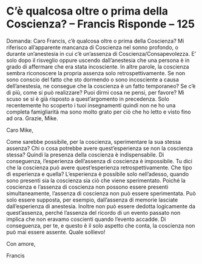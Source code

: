 # C’è qualcosa oltre o prima della Coscienza? – Francis Risponde – 125





Domanda: Caro Francis, c&rsquo;&egrave; qualcosa oltre o prima della Coscienza? Mi riferisco all&rsquo;apparente mancanza di Coscienza nel sonno profondo, o durante un&rsquo;anestesia in cui c&rsquo;&egrave; un&rsquo;assenza di Coscienza/Consapevolezza. E&rsquo; solo dopo il risveglio oppure uscendo dall&rsquo;anestesia che una persona &egrave; in grado di affermare che era stata incosciente. In altre parole, la coscienza sembra riconoscere la propria assenza solo retrospettivamente. Se non sono conscio del fatto che sto dormendo o sono incosciente a causa dell&rsquo;anestesia, ne consegue che la coscienza &egrave; un fatto temporaneo? Se c&rsquo;&egrave; di pi&ugrave;, come si pu&ograve; realizzare? Puoi dirmi cosa ne pensi, per favore? Mi scuso se si &egrave; gi&agrave; risposto a quest&rsquo;argomento in precedenza. Solo recentemente ho scoperto i tuoi insegnamenti quindi non ne ho una completa famigliarit&agrave; ma sono molto grato per ci&ograve; che ho letto e visto fino ad ora. Grazie, Mike.





Caro Mike,





Come sarebbe possibile, per la coscienza, sperimentare la sua stessa assenza? Chi o cosa potrebbe avere quest&rsquo;esperienza se non la coscienza stessa? Quindi la presenza della coscienza &egrave; indispensabile. Di conseguenza, l&rsquo;esperienza dell&rsquo;assenza di coscienza &egrave; impossibile. Tu dici che la coscienza pu&ograve; avere quest&rsquo;esperienza retrospettivamente. Che tipo di esperienza e quella? L&rsquo;esperienza &egrave; possibile solo nell&rsquo;adesso, quando sono presenti sia la coscienza sia ci&ograve; che viene sperimentato. Poich&eacute; la coscienza e l&rsquo;assenza di coscienza non possono essere presenti simultaneamente, l&rsquo;assenza di coscienza non pu&ograve; essere sperimentata. Pu&ograve; solo essere supposta, per esempio, dall&rsquo;assenza di memorie lasciate dall&rsquo;esperienza di anestesia. Inoltre non pu&ograve; essere dedotta logicamente da quest&rsquo;assenza, perch&eacute; l&rsquo;assenza del ricordo di un evento passato non implica che non eravamo coscienti quando l&rsquo;evento accadde. Di conseguenza, per te, e questo &egrave; il solo aspetto che conta, la coscienza non pu&ograve; mai essere assente. Quale sollievo!





Con amore,





Francis








